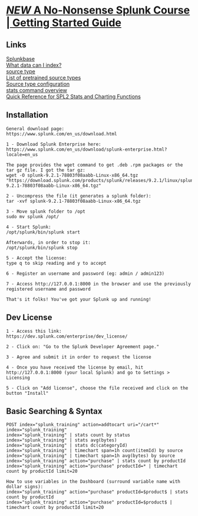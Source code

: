 # [*NEW* A No-Nonsense Splunk Course | Getting Started Guide](https://www.udemy.com/course/no-nonsense-course-on-using-splunk/)  

## Links  

[Splunkbase](https://splunkbase.splunk.com/)  
[What data can I index?](https://docs.splunk.com/Documentation/Splunk/9.1.2/Data/WhatSplunkcanmonitor)  
[source type](https://docs.splunk.com/Splexicon:Sourcetype)  
[List of pretrained source types](https://docs.splunk.com/Documentation/Splunk/9.1.2/Data/Listofpretrainedsourcetypes)  
[Source type configuration](https://docs.splunk.com/Documentation/Splunk/9.1.2/Admin/Propsconf#Sourcetype_configuration)  
[stats command overview](https://docs.splunk.com/Documentation/SCS/current/SearchReference/StatsCommandOverview)  
[Quick Reference for SPL2 Stats and Charting Functions](https://docs.splunk.com/Documentation/SCS/current/SearchReference/StatsFunctionsQuickReference)  

## Installation

```
General download page:
https://www.splunk.com/en_us/download.html

1 - Download Splunk Enterprise here:
https://www.splunk.com/en_us/download/splunk-enterprise.html?locale=en_us

The page provides the wget command to get .deb .rpm packages or the tar gz file. I got the tar gz:
wget -O splunk-9.2.1-78803f08aabb-Linux-x86_64.tgz "https://download.splunk.com/products/splunk/releases/9.2.1/linux/splunk-9.2.1-78803f08aabb-Linux-x86_64.tgz"

2 - Uncompress the file (it generates a splunk folder):
tar -xvf splunk-9.2.1-78803f08aabb-Linux-x86_64.tgz

3 - Move splunk folder to /opt
sudo mv splunk /opt/

4 - Start Splunk:
/opt/splunk/bin/splunk start

Afterwards, in order to stop it:
/opt/splunk/bin/splunk stop

5 - Accept the license:
type q to skip reading and y to accept

6 - Register an username and password (eg: admin / admin123)

7 - Access http://127.0.0.1:8000 in the browser and use the previously registered username and password

That's it folks! You've got your Splunk up and running!
```

## Dev License
```
1 - Access this link:
https://dev.splunk.com/enterprise/dev_license/

2 - Click on: "Go to the Splunk Developer Agreement page."

3 - Agree and submit it in order to request the license

4 - Once you have received the license by email, hit http://127.0.0.1:8000 (your local Splunk) and go to Settings > Licensing

5 - Click on "Add license", choose the file received and click on the button "Install"
```

## Basic Searching & Syntax
```
POST index="splunk_training" action=addtocart uri="/cart*"
index="splunk_training"
index="splunk_training" | stats count by status
index="splunk_training" | stats avg(bytes)
index="splunk_training" | stats dc(categoryId)
index="splunk_training" | timechart span=1h count(itemId) by source
index="splunk_training" | timechart span=1h avg(bytes) by source
index="splunk_training" action="purchase" | stats count by productId
index="splunk_training" action="purchase" productId=* | timechart count by productId limit=20

How to use variables in the Dashboard (surround variable name with dollar signs):
index="splunk_training" action="purchase" productId=$product$ | stats count by productId
index="splunk_training" action="purchase" productId=$product$ | timechart count by productId limit=20
```
